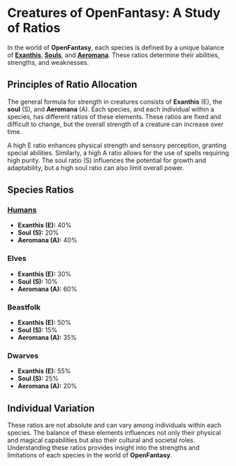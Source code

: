 # Creatures of **OpenFantasy**: A Study of Ratios

In the world of **OpenFantasy**, each species is defined by a unique balance of [**Exanthis**](/codex/01_Basic/Exanthis.md), [**Souls**](/codex/01_Basic/Soul.md), and [**Aeromana**](/codex/01_Basic/Aeromana.md). These ratios determine their abilities, strengths, and weaknesses.

## Principles of Ratio Allocation

The general formula for strength in creatures consists of **Exanthis** (E), the **soul** (S), and **Aeromana** (A). Each species, and each individual within a species, has different ratios of these elements. These ratios are fixed and difficult to change, but the overall strength of a creature can increase over time.

A high E ratio enhances physical strength and sensory perception, granting special abilities. Similarly, a high A ratio allows for the use of spells requiring high purity. The soul ratio (S) influences the potential for growth and adaptability, but a high soul ratio can also limit overall power.

## Species Ratios

### [Humans](/codex/01_Creatures/Human.md)
- **Exanthis (E):** 40%
- **Soul (S):** 20%
- **Aeromana (A):** 40%

### Elves
- **Exanthis (E):** 30%
- **Soul (S):** 10%
- **Aeromana (A):** 60%

### Beastfolk
- **Exanthis (E):** 50%
- **Soul (S):** 15%
- **Aeromana (A):** 35%

### Dwarves
- **Exanthis (E):** 55%
- **Soul (S):** 25%
- **Aeromana (A):** 20%

## Individual Variation

These ratios are not absolute and can vary among individuals within each species. The balance of these elements influences not only their physical and magical capabilities but also their cultural and societal roles. Understanding these ratios provides insight into the strengths and limitations of each species in the world of **OpenFantasy**. 